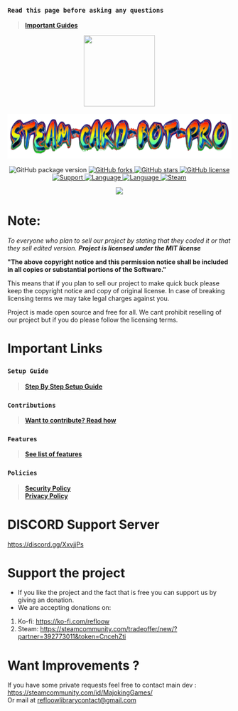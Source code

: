### `Read this page before asking any questions`
> **[Important Guides](https://github.com/OSL-Works/Steam-Card-Bot-PRO#important-links)**<br>

<p align="center">
<img width="160" height="160" src="https://upload.wikimedia.org/wikipedia/commons/c/c1/Steam_Logo.png">
</p>
<p align="center">
<img width="600" height="100" src="https://github.com/d0biar/skdsajl/blob/master/ProjectImages/Steam-Card-Bot-PRO.png">
</p>

<p align= "center">
  <img src="https://img.shields.io/github/package-json/v/Refloow/Steam-Card-Bot-PRO.svg" alt="GitHub package version">
  </a>
    <a href="https://github.com/Refloow/Steam-Card-Bot-PRO/network" target="_blank">
  <img src="https://img.shields.io/github/forks/Refloow/Steam-Card-Bot-PRO.svg?style=plastic" alt="GitHub forks">
  </a>
    <a href="https://github.com/Refloow/Steam-Card-Bot-PRO/stargazers" target="_blank">
  <img src="https://img.shields.io/github/stars/Refloow/Steam-Card-Bot-PRO.svg?style=plastic" alt="GitHub stars">
  </a>
    <a href="https://raw.githubusercontent.com/Refloow/Steam-Card-Bot-PRO/master/LICENSE">
  <img src="https://img.shields.io/badge/license-MIT-blue.svg?style=plastic" alt="GitHub license">
  </a>
    <a href="https://discord.gg/XxvjjPs" target="_blank">
  <img src="https://img.shields.io/discord/690327113039085600" alt="Support">
  </a>
    <a href="https://en.wikipedia.org/wiki/Node.js" target="_blank">
  <img src="https://img.shields.io/badge/Uses-Node.js-green" alt="Language">
  </a>
    <a href="https://en.wikipedia.org/wiki/JavaScript" target="_blank">
  <img src="https://img.shields.io/badge/language-JavaScript-yellow.svg" alt="Language">
  </a>
    <a href="https://steamcommunity.com/tradeoffer/new/?partner=392773011&token=CncehZti" target="_blank">
  <img src="https://img.shields.io/badge/steam-donate-yellow.svg" alt="Steam">
  </a>
</p>

<p align= "center">
  <a href="https://ko-fi.com/P5P02ONAC" target="_blank">
  <img src="https://www.ko-fi.com/img/githubbutton_sm.svg">
  </a>
</p>

# Note:
_To everyone who plan to sell our project by stating that they coded it or that they sell edited version._
**_Project is licensed under the MIT license_**

**"The above copyright notice and this permission notice shall be included in all
copies or substantial portions of the Software."**

This means that if you plan to sell our project to make quick buck please keep the copyright notice and copy of original license. In case of breaking licensing terms we may take legal charges against you.

Project is made open source and free for all. We cant prohibit reselling of our project but if you do please follow the licensing terms.

# Important Links

### `Setup Guide`
> **[Step By Step Setup Guide](https://github.com/OSL-Works/Steam-Card-Bot-PRO/wiki)**<br>
### `Contributions`
> **[Want to contribute? Read how](https://github.com/OSL-Works/Steam-Card-Bot-PRO/blob/master/.github/CONTRIBUTING.md)**<br>
### `Features`
> **[See list of features]()**<br>
### `Policies`
> **[Security Policy](https://github.com/OSL-Works/Steam-Card-Bot-PRO/security/policy)**<br>
> **[Privacy Policy](https://github.com/OSL-Works/Steam-Card-Bot-PRO/blob/master/.github/PRIVACY.md)**<br>


# DISCORD Support Server

https://discord.gg/XxvjjPs

# Support the project
- If you like the project and the fact that is free you can support us by giving an donation.
- We are accepting donations on:

1. Ko-fi: https://ko-fi.com/refloow
2. Steam: https://steamcommunity.com/tradeoffer/new/?partner=392773011&token=CncehZti


# Want Improvements ?

If you have some private requests feel free to contact main dev : https://steamcommunity.com/id/MajokingGames/<br>
Or mail at refloowlibrarycontact@gmail.com


